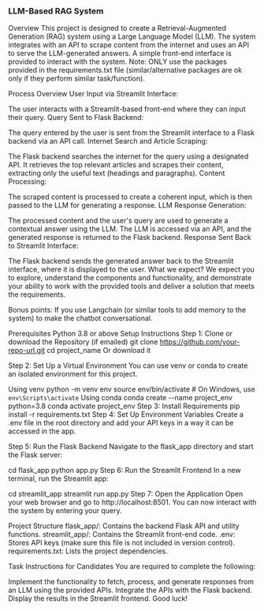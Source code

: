 ### LLM-Based RAG System
Overview
This project is designed to create a Retrieval-Augmented Generation (RAG) system using a Large Language Model (LLM). The system integrates with an API to scrape content from the internet and uses an API to serve the LLM-generated answers. A simple front-end interface is provided to interact with the system. Note: ONLY use the packages provided in the requirements.txt file (similar/alternative packages are ok only if they perform similar task/function).

Process Overview
User Input via Streamlit Interface:

The user interacts with a Streamlit-based front-end where they can input their query.
Query Sent to Flask Backend:

The query entered by the user is sent from the Streamlit interface to a Flask backend via an API call.
Internet Search and Article Scraping:

The Flask backend searches the internet for the query using a designated API. It retrieves the top relevant articles and scrapes their content, extracting only the useful text (headings and paragraphs).
Content Processing:

The scraped content is processed to create a coherent input, which is then passed to the LLM for generating a response.
LLM Response Generation:

The processed content and the user's query are used to generate a contextual answer using the LLM. The LLM is accessed via an API, and the generated response is returned to the Flask backend.
Response Sent Back to Streamlit Interface:

The Flask backend sends the generated answer back to the Streamlit interface, where it is displayed to the user.
What we expect?
We expect you to explore, understand the components and functionality, and demonstrate your ability to work with the provided tools and deliver a solution that meets the requirements.

Bonus points: If you use Langchain (or similar tools to add memory to the system) to make the chatbot conversational.

Prerequisites
Python 3.8 or above
Setup Instructions
Step 1: Clone or download the Repository (if emailed)
git clone https://github.com/your-repo-url.git
cd project_name
Or download it

Step 2: Set Up a Virtual Environment
You can use venv or conda to create an isolated environment for this project.

Using venv
python -m venv env
source env/bin/activate  # On Windows, use `env\Scripts\activate`
Using conda
conda create --name project_env python=3.8
conda activate project_env
Step 3: Install Requirements
pip install -r requirements.txt
Step 4: Set Up Environment Variables
Create a .env file in the root directory and add your API keys in a way it can be accessed in the app.

Step 5: Run the Flask Backend
Navigate to the flask_app directory and start the Flask server:

cd flask_app
python app.py
Step 6: Run the Streamlit Frontend
In a new terminal, run the Streamlit app:

cd streamlit_app
streamlit run app.py
Step 7: Open the Application
Open your web browser and go to http://localhost:8501. You can now interact with the system by entering your query.

Project Structure
flask_app/: Contains the backend Flask API and utility functions.
streamlit_app/: Contains the Streamlit front-end code.
.env: Stores API keys (make sure this file is not included in version control).
requirements.txt: Lists the project dependencies.

Task Instructions for Candidates
You are required to complete the following:

Implement the functionality to fetch, process, and generate responses from an LLM using the provided APIs.
Integrate the APIs with the Flask backend.
Display the results in the Streamlit frontend.
Good luck!
